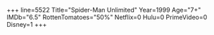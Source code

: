 +++
line=5522
Title="Spider-Man Unlimited"
Year=1999
Age="7+"
IMDb="6.5"
RottenTomatoes="50%"
Netflix=0
Hulu=0
PrimeVideo=0
Disney=1
+++

